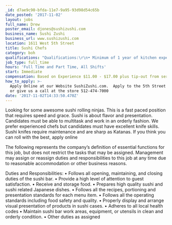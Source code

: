 ```yaml
---
_id: d7ae9c90-bfda-11e7-9a95-93d98d54c65b
date_posted: '2017-11-02'
layout: jobs
full_name: Drew
poster_email: djones@sushizushi.com
business_name: Sushi Zushi
business_url: www.sushizushi.com
location: 1611 West 5th Street
title: Sushi Chefs
category: boh
qualifications: "Qualifications:\r\n• Minimum of 1 year of kitchen experience\r\n• Flexible to work various shifts and weekends\r\n• Ability to multi-task and work in a fast paced environment\r\n• food handler certified \r\n• Creative, flexible, innovative team player\r\n• Commitment to excellence and high standards\r\n• Ability to stand for an extended period of time"
job_type: full_time
hours: 'Full Time and Part Time, All Shifts'
start: Immediate
compensation: Based on Experience $11.00 - $17.00 plus tip-out from servers
how_to_apply: >-
  Apply Online at our Website SushiZushi.com.  Apply to the 5th Street location
  or give us a call at the store 512-474-7000
date: '2017-11-02T14:33:50.470Z'
---
```

Looking for some awesome sushi rolling ninjas.  This is a fast paced position that requires speed and grace.  Sushi is about flavor and  presentation.  Candidates must be able to multitask and work in an orderly fashion.  We prefer experienced chefs but candidates must have excellent knife skills.  Sushi knifes require maintenance and are sharp as Katanas.  If you think you can roll with the best, apply online


The following represents the company’s definition of essential functions for this job, but does not restrict the tasks that may be assigned. Management may assign or reassign duties and responsibilities to this job at any time due to reasonable accommodation or other business reasons.
 
Duties and Responsibilities:
• Follows all opening, maintaining, and closing duties of the sushi bar.
• Provide a high level of attention to guest satisfaction.
• Receive and storage food.
• Prepares high quality sushi and sushi related Japanese dishes.
• Follows all the recipes, portioning and presentation standards for each menu item.
• Follows all the operating standards including food safety and quality.
• Properly display and arrange visual presentation of products in sushi cases.
• Adheres to all local health codes
• Maintain sushi bar work areas, equipment, or utensils in clean and orderly condition.
• Other duties as assigned
